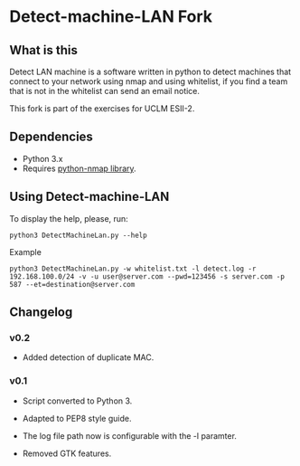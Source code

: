 # Detect-machine-LAN Fork

## What is this
Detect LAN machine is a software written in python to detect machines that connect to your network using nmap and using whitelist, if you find a team that is not in the whitelist can send an email notice.

This fork is part of the exercises for UCLM ESII-2.

## Dependencies

- Python 3.x
- Requires [python-nmap library](https://bitbucket.org/xael/python-nmap).

## Using Detect-machine-LAN
To display the help, please, run:
```
python3 DetectMachineLan.py --help
```

Example
```
python3 DetectMachineLan.py -w whitelist.txt -l detect.log -r 192.168.100.0/24 -v -u user@server.com --pwd=123456 -s server.com -p 587 --et=destination@server.com
```

## Changelog
### v0.2
- Added detection of duplicate MAC. 

### v0.1
- Script converted to Python 3.

- Adapted to PEP8 style guide.

- The log file path now is configurable with the -l paramter.

- Removed GTK features.
